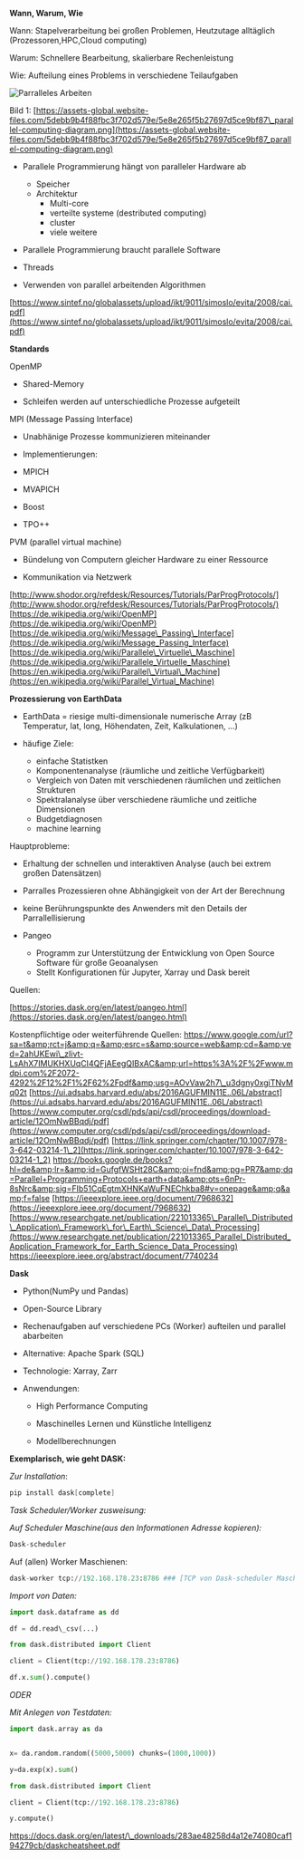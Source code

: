 **Wann, Warum, Wie**

Wann: Stapelverarbeitung bei großen Problemen, Heutzutage alltäglich (Prozessoren,HPC,Cloud computing)

Warum: Schnellere Bearbeitung, skalierbare Rechenleistung

Wie: Aufteilung eines Problems in verschiedene Teilaufgaben




![Parralleles Arbeiten](https://assets-global.website-files.com/5debb9b4f88fbc3f702d579e/5e8e265f5b27697d5ce9bf87\_parallel-computing-diagram.png)

Bild 1: [https://assets-global.website-files.com/5debb9b4f88fbc3f702d579e/5e8e265f5b27697d5ce9bf87\_parallel-computing-diagram.png](https://assets-global.website-files.com/5debb9b4f88fbc3f702d579e/5e8e265f5b27697d5ce9bf87_parallel-computing-diagram.png)

- Parallele Programmierung hängt von paralleler Hardware ab

  - Speicher
  - Architektur
    - Multi-core
    - verteilte systeme (destributed computing)
    - cluster
    - viele weitere
- Parallele Programmierung braucht parallele Software

- Threads

- Verwenden von parallel arbeitenden Algorithmen

[https://www.sintef.no/globalassets/upload/ikt/9011/simoslo/evita/2008/cai.pdf](https://www.sintef.no/globalassets/upload/ikt/9011/simoslo/evita/2008/cai.pdf)

**Standards**

OpenMP
- Shared-Memory

- Schleifen werden auf unterschiedliche Prozesse aufgeteilt

MPI (Message Passing Interface)
- Unabhänige Prozesse kommunizieren miteinander

- Implementierungen:

- MPICH

- MVAPICH

- Boost

- TPO++

PVM (parallel virtual machine)

- Bündelung von Computern gleicher Hardware zu einer Ressource

- Kommunikation via Netzwerk


[http://www.shodor.org/refdesk/Resources/Tutorials/ParProgProtocols/](http://www.shodor.org/refdesk/Resources/Tutorials/ParProgProtocols/)
[https://de.wikipedia.org/wiki/OpenMP](https://de.wikipedia.org/wiki/OpenMP)
[https://de.wikipedia.org/wiki/Message\_Passing\_Interface](https://de.wikipedia.org/wiki/Message_Passing_Interface)
[https://de.wikipedia.org/wiki/Parallele\_Virtuelle\_Maschine](https://de.wikipedia.org/wiki/Parallele_Virtuelle_Maschine)
[https://en.wikipedia.org/wiki/Parallel\_Virtual\_Machine](https://en.wikipedia.org/wiki/Parallel_Virtual_Machine)

**Prozessierung von EarthData**

- EarthData = riesige multi-dimensionale numerische Array (zB Temperatur, lat, long, Höhendaten, Zeit, Kalkulationen, ...)
 
 - häufige Ziele:
   - einfache Statistken
   - Komponentenanalyse (räumliche und zeitliche Verfügbarkeit)
   - Vergleich von Daten mit verschiedenen räumlichen und zeitlichen Strukturen
   - Spektralanalyse über verschiedene räumliche und zeitliche Dimensionen
   - Budgetdiagnosen
   - machine learning

Hauptprobleme: 
-  Erhaltung der schnellen und interaktiven Analyse (auch bei extrem großen Datensätzen)
-  Parralles Prozessieren ohne Abhängigkeit von der Art der Berechnung
-  keine Berührungspunkte des Anwenders mit den Details der Parrallellisierung

- Pangeo
  - Programm zur Unterstützung der Entwicklung von Open Source Software für große Geoanalysen
  - Stellt Konfigurationen für Jupyter, Xarray und Dask bereit

 

Quellen:

[https://stories.dask.org/en/latest/pangeo.html](https://stories.dask.org/en/latest/pangeo.html)

Kostenpflichtige oder weiterführende Quellen:
https://www.google.com/url?sa=t&amp;rct=j&amp;q=&amp;esrc=s&amp;source=web&amp;cd=&amp;ved=2ahUKEwi\_zIivt-LsAhX7IMUKHXUqCI4QFjAEegQIBxAC&amp;url=https%3A%2F%2Fwww.mdpi.com%2F2072-4292%2F12%2F1%2F62%2Fpdf&amp;usg=AOvVaw2h7\_u3dgny0xgiTNvMq02t
[https://ui.adsabs.harvard.edu/abs/2016AGUFMIN11E..06L/abstract](https://ui.adsabs.harvard.edu/abs/2016AGUFMIN11E..06L/abstract)
[https://www.computer.org/csdl/pds/api/csdl/proceedings/download-article/12OmNwBBqdj/pdf](https://www.computer.org/csdl/pds/api/csdl/proceedings/download-article/12OmNwBBqdj/pdf)
[https://link.springer.com/chapter/10.1007/978-3-642-03214-1\_2](https://link.springer.com/chapter/10.1007/978-3-642-03214-1_2)
https://books.google.de/books?hl=de&amp;lr=&amp;id=GufgfWSHt28C&amp;oi=fnd&amp;pg=PR7&amp;dq=Parallel+Programming+Protocols+earth+data&amp;ots=6nPr-8sNrc&amp;sig=FIb51CqEgtmXHNKaWuFNEChkba8#v=onepage&amp;q&amp;f=false
[https://ieeexplore.ieee.org/document/7968632](https://ieeexplore.ieee.org/document/7968632)
[https://www.researchgate.net/publication/221013365\_Parallel\_Distributed\_Application\_Framework\_for\_Earth\_Science\_Data\_Processing](https://www.researchgate.net/publication/221013365_Parallel_Distributed_Application_Framework_for_Earth_Science_Data_Processing)
https://ieeexplore.ieee.org/abstract/document/7740234

**Dask**

- Python(NumPy und Pandas)

- Open-Source Library

- Rechenaufgaben auf verschiedene PCs (Worker) aufteilen und parallel abarbeiten

- Alternative: Apache Spark (SQL)

- Technologie: Xarray, Zarr

- Anwendungen:

  - High Performance Computing
  
  - Maschinelles Lernen und Künstliche Intelligenz
  
  - Modellberechnungen

**Exemplarisch, wie geht DASK:**

*Zur Installation*: 
```powershell
pip install dask[complete]
```

*Task Scheduler/Worker zusweisung:*

*Auf Scheduler Maschine(aus den Informationen Adresse kopieren):*
```python 
Dask-scheduler
```

Auf (allen) Worker Maschienen:
```python 
dask-worker tcp://192.168.178.23:8786 ### [TCP von Dask-scheduler Maschine, z.B. tcp://192.168.178.23:8786]
```

*Import von Daten:*

```python
import dask.dataframe as dd

df = dd.read\_csv(...)

from dask.distributed import Client

client = Client(tcp://192.168.178.23:8786)

df.x.sum().compute()
```

*ODER*

*Mit Anlegen von Testdaten:*

```python
import dask.array as da


x= da.random.random((5000,5000) chunks=(1000,1000))

y=da.exp(x).sum()

from dask.distributed import Client

client = Client(tcp://192.168.178.23:8786)

y.compute()
```

https://docs.dask.org/en/latest/\_downloads/283ae48258d4a12e74080caf194279cb/daskcheatsheet.pdf
